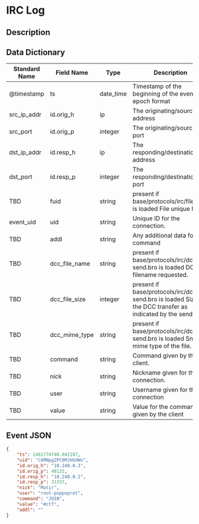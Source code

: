 # IRC Log

## Description

## Data Dictionary

| Standard Name                   | Field Name                      | Type                            | Description                                                                                               | Sample Value                    |
| ------------------------------- | ------------------------------- | ------------------------------- | -------------------------------                                                                           | ------------------------------- |
| @timestamp                      | ts                              | date_time                       | Timestamp of the beginning of the event in epoch format                                                   | `1300475167.096535`             |
| src_ip_addr                     | id.orig_h                       | ip                              | The originating/source IP address                                                                         | `10.1.1.1`                      |
| src_port                        | id.orig_p                       | integer                         | The originating/source port                                                                               | `37682`                         |
| dst_ip_addr                     | id.resp_h                       | ip                              | The responding/destination IP address                                                                     | `10.2.2.2`                      |
| dst_port                        | id.resp_p                       | integer                         | The responding/destination port                                                                           | `6660`                          |
| TBD                             | fuid                            | string                          | present if base/protocols/irc/files.bro is loaded File unique ID.                                         | ``                              |
| event_uid                       | uid                             | string                          | Unique ID for the connection.                                                                             | `CHhAvVGS1DHFjwGM9`             |
| TBD                             | addl                            | string                          | Any additional data for the command                                                                       | ``                              |
| TBD                             | dcc_file_name                   | string                          | present if base/protocols/irc/dcc-send.bro is loaded DCC filename requested.                              | ``                              |
| TBD                             | dcc_file_size                   | integer                         | present if base/protocols/irc/dcc-send.bro is loaded Size of the DCC transfer as indicated by the sender. | ``                              |
| TBD                             | dcc_mime_type                   | string                          | present if base/protocols/irc/dcc-send.bro is loaded Sniffed mime type of the file.                       | ``                              |
| TBD                             | command                         | string                          | Command given by the client.                                                                              | `USER`                          |
| TBD                             | nick                            | string                          | Nickname given for the connection.                                                                        | `t9__Wkwc`
| TBD                             | user                            | string                          | Username given for the connection                                                                         | ``                              |
| TBD                             | value                           | string                          | Value for the command given by the client                                                                 | ``                              |


## Event JSON

```json
{
    "ts": 1461774748.042187,
    "uid": "C6MNpg2PC0MJHUdWo",
    "id.orig_h": "10.240.0.3",
    "id.orig_p": 48132,
    "id.resp_h": "10.240.0.2",
    "id.resp_p": 31337,
    "nick": "Matir",
    "user": "root-poppopret",
    "command": "JOIN",
    "value": "#ctf",
    "addl": ""
}
```